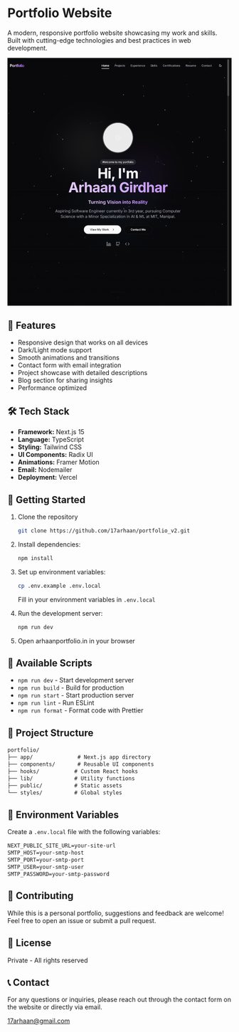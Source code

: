 # Portfolio Website

A modern, responsive portfolio website showcasing my work and skills. Built with cutting-edge technologies and best practices in web development.

![Portfolio Preview](public/preview.png)

## 🌟 Features

- Responsive design that works on all devices
- Dark/Light mode support
- Smooth animations and transitions
- Contact form with email integration
- Project showcase with detailed descriptions
- Blog section for sharing insights
- Performance optimized

## 🛠️ Tech Stack

- **Framework:** Next.js 15
- **Language:** TypeScript
- **Styling:** Tailwind CSS
- **UI Components:** Radix UI
- **Animations:** Framer Motion
- **Email:** Nodemailer
- **Deployment:** Vercel

## 🚀 Getting Started

1. Clone the repository
   ```bash
   git clone https://github.com/17arhaan/portfolio_v2.git
   ```

2. Install dependencies:
   ```bash
   npm install
   ```

3. Set up environment variables:
   ```bash
   cp .env.example .env.local
   ```
   Fill in your environment variables in `.env.local`

4. Run the development server:
   ```bash
   npm run dev
   ```

5. Open arhaanportfolio.in in your browser

## 📝 Available Scripts

- `npm run dev` - Start development server
- `npm run build` - Build for production
- `npm run start` - Start production server
- `npm run lint` - Run ESLint
- `npm run format` - Format code with Prettier

## 📁 Project Structure

```
portfolio/
├── app/              # Next.js app directory
├── components/       # Reusable UI components
├── hooks/           # Custom React hooks
├── lib/             # Utility functions
├── public/          # Static assets
└── styles/          # Global styles
```

## 🔧 Environment Variables

Create a `.env.local` file with the following variables:

```env
NEXT_PUBLIC_SITE_URL=your-site-url
SMTP_HOST=your-smtp-host
SMTP_PORT=your-smtp-port
SMTP_USER=your-smtp-user
SMTP_PASSWORD=your-smtp-password
```

## 🤝 Contributing

While this is a personal portfolio, suggestions and feedback are welcome! Feel free to open an issue or submit a pull request.

## 📄 License

Private - All rights reserved

## 📞 Contact

For any questions or inquiries, please reach out through the contact form on the website or directly via email.

17arhaan@gmail.com